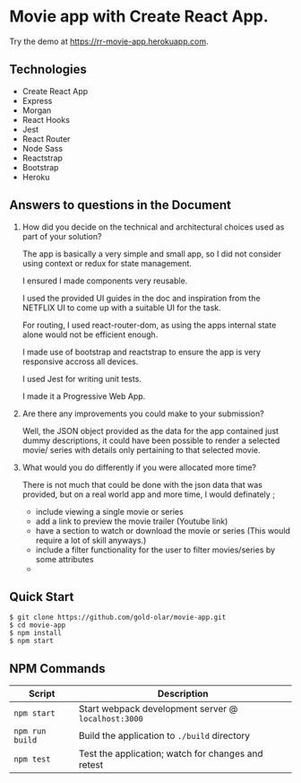 # Movie app with Create React App.

Try the demo at https://rr-movie-app.herokuapp.com.

## Technologies

- Create React App
- Express
- Morgan
- React Hooks
- Jest
- React Router
- Node Sass 
- Reactstrap 
- Bootstrap 
- Heroku


## Answers to questions in the Document

1. How did you decide on the technical and architectural choices used as part of your solution?
    
    The app is basically a very simple and small app, so I did not consider using context or redux for state management. 

    I ensured I made components very reusable.

    I used the provided UI guides in the doc and inspiration from the NETFLIX UI to come up with a suitable UI for the task.

    For routing, I used react-router-dom, as using the apps internal state alone would not be efficient enough.

    I made use of bootstrap and reactstrap to ensure the app is very responsive accross all devices.

    I used Jest for writing unit tests.

    I made it a Progressive Web App.



2. Are there any improvements you could make to your submission?

    Well, the JSON object provided as the data for the app contained just dummy descriptions, it could have been possible to render a selected movie/ series with details only pertaining to that selected movie.



3. What would you do differently if you were allocated more time?

   There is not much that could be done with the json data that was provided, but on a real world app and more time, I would definately ;
   * include viewing a single movie or series
   * add a link to preview the movie trailer (Youtube link)
   * have a section to watch or download the movie or series (This would require a lot of skill anyways.)
   * include a filter functionality for the user to filter movies/series by some attributes
   * 

## Quick Start 

```shell
$ git clone https://github.com/gold-olar/movie-app.git
$ cd movie-app
$ npm install
$ npm start
```

## NPM Commands

| Script          | Description                                         |
| --------------- | --------------------------------------------------- |
| `npm start`     | Start webpack development server @ `localhost:3000` |
| `npm run build` | Build the application to `./build` directory        |
| `npm test`      | Test the application; watch for changes and retest  |
